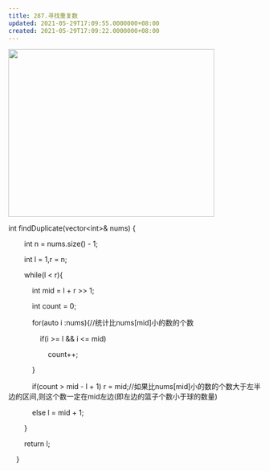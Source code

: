 ```yaml
---
title: 287.寻找重复数
updated: 2021-05-29T17:09:55.0000000+08:00
created: 2021-05-29T17:09:22.0000000+08:00
---
```


<img src="C:\Users\82772\AppData\Local\Temp\yifan&#39;s Notebook\pandoc/media/image1.png" style="width:4.27083in;height:3.47917in" />

int findDuplicate(vector\<int>& nums) {

        int n = nums.size() - 1;

        int l = 1,r = n;

        while(l \< r){

            int mid = l + r >\> 1;

            int count = 0;

            for(auto i :nums){//统计比nums\[mid\]小的数的个数

                if(i >= l && i \<= mid)

                    count++;

            }

            if(count > mid - l + 1) r = mid;//如果比nums\[mid\]小的数的个数大于左半边的区间,则这个数一定在mid左边(即左边的篮子个数小于球的数量)

            else l = mid + 1;

        }

        return l;

    }

